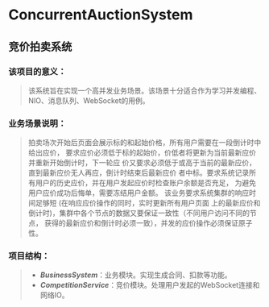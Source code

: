 # ConcurrentAuctionSystem
## 竞价拍卖系统

### 该项目的意义：
> 该系统旨在实现一个高并发业务场景。该场景十分适合作为学习并发编程、NIO、消息队列、WebSocket的用例。

### 业务场景说明： 
> 拍卖场次开始后页面会展示标的和起始价格，所有用户需要在一段倒计时中给出应价， 要求应价必须低于标的起始价，价低者将更新为当前最新应价并重新开始倒计时，下一轮应 价又要求必须低于或高于当前的最新应价，直到最新应价无人再应，倒计时结束后最新应价 者中标。要求系统记录所有用户的历史应价，并在用户发起应价时检查账户余额是否充足， 为避免用户应价成功后悔单，需要冻结用户金额。 该业务要求系统集群的响应时间足够短 (在响应应价操作的同时，实时更新所有用户页面 上的最新应价和倒计时)，集群中各个节点的数据又要保证一致性（不同用户访问不同的节点， 获得的最新应价和倒计时必须一致），并发的应价操作必须保证原子性。

### 项目结构： 
> + ***BusinessSystem***：业务模块。实现生成合同、扣款等功能。 
> + ***CompetitionService***：竞价模块。处理用户发起的WebSocket连接和网络IO。
